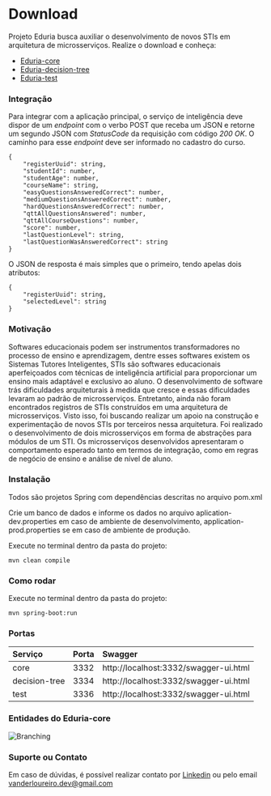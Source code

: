 # Download

Projeto Eduria busca auxiliar o desenvolvimento de novos STIs em arquitetura de microsserviços. Realize o download e conheça:

*   [Eduria-core](https://github.com/vanderloureiro/eduria-core)
*   [Eduria-decision-tree](https://github.com/vanderloureiro/eduria-decision-tree)
*   [Eduria-test](https://github.com/vanderloureiro/eduria-test)

### Integração

Para integrar com a aplicação principal, o serviço de inteligência deve dispor de um _endpoint_ com o verbo POST que receba um JSON e retorne um segundo JSON com _StatusCode_ da requisição com código _200 OK_. O caminho para esse _endpoint_ deve ser informado no cadastro do curso.

```
{
    "registerUuid": string,
    "studentId": number,
    "studentAge": number,
    "courseName": string,
    "easyQuestionsAnsweredCorrect": number,
    "mediumQuestionsAnsweredCorrect": number,
    "hardQuestionsAnsweredCorrect": number,
    "qttAllQuestionsAnswered": number,
    "qttAllCourseQuestions": number,
    "score": number,
    "lastQuestionLevel": string,
    "lastQuestionWasAnsweredCorrect": string
}
```

O JSON de resposta é mais simples que o primeiro, tendo apelas dois atributos:

```
{
    "registerUuid": string,
    "selectedLevel": string
}
```

### Motivação

Softwares educacionais podem ser instrumentos transformadores no processo de ensino e aprendizagem, dentre esses softwares existem os Sistemas Tutores Inteligentes, STIs são softwares educacionais aperfeiçoados com técnicas de inteligência artificial para proporcionar um ensino mais adaptável e exclusivo ao aluno. O desenvolvimento de software trás dificuldades arquiteturais à medida que cresce e essas dificuldades levaram ao padrão de microsserviços. Entretanto, ainda não foram encontrados registros de STIs construídos em uma arquitetura de microsserviços. Visto isso, foi buscando realizar um apoio na construção e experimentação de novos STIs por terceiros nessa arquitetura. Foi realizado o desenvolvimento de dois microsserviços em forma de abstrações para módulos de um STI. Os microsserviços desenvolvidos apresentaram o comportamento esperado tanto em termos de integração, como em regras de negócio de ensino e análise de nível de aluno.

### Instalação

Todos são projetos Spring com dependências descritas no arquivo pom.xml

Crie um banco de dados e informe os dados no arquivo aplication-dev.properties em caso de ambiente de desenvolvimento, application-prod.properties se em caso de ambiente de produção.

Execute no terminal dentro da pasta do projeto:
```
mvn clean compile
```

### Como rodar

Execute no terminal dentro da pasta do projeto:
```
mvn spring-boot:run
```

### Portas

| Serviço       | Porta  | Swagger                                |
|:--------------|:-------|:---------------------------------------|
| core          | 3332   | http://localhost:3332/swagger-ui.html  |
| decision-tree | 3334   | http://localhost:3332/swagger-ui.html  |
| test          | 3336   | http://localhost:3332/swagger-ui.html  |


### Entidades do Eduria-core

![Branching](https://guides.github.com/activities/hello-world/branching.png)

### Suporte ou Contato

Em caso de dúvidas, é possível realizar contato por [Linkedin](https://www.linkedin.com/in/vanderloureiro/) ou pelo email vanderloureiro.dev@gmail.com


